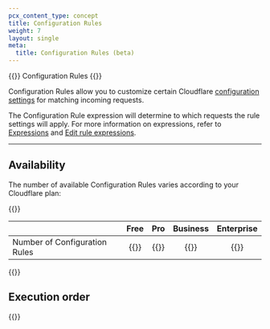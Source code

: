 ```yaml
---
pcx_content_type: concept
title: Configuration Rules
weight: 7
layout: single
meta:
  title: Configuration Rules (beta)
---
```


{{<beta>}} Configuration Rules {{</beta>}}

Configuration Rules allow you to customize certain Cloudflare [configuration settings](/rules/configuration-rules/settings/) for matching incoming requests.

The Configuration Rule expression will determine to which requests the rule settings will apply. For more information on expressions, refer to [Expressions](/ruleset-engine/rules-language/expressions/) and [Edit rule expressions](/firewall/cf-dashboard/edit-expressions/).

---

## Availability

The number of available Configuration Rules varies according to your Cloudflare plan:

{{<table-wrap>}}

|                               | Free | Pro | Business | Enterprise |
|-------------------------------|:----:|:---:|:--------:|:----------:|
| Number of Configuration Rules |   {{<plan-info id="rules.config_rules.rules.free">}} |  {{<plan-info id="rules.config_rules.rules.pro">}} |       {{<plan-info id="rules.config_rules.rules.biz">}} |                 {{<plan-info id="rules.config_rules.rules.ent">}} |

{{</table-wrap>}}

## Execution order

{{<render file="_product_execution_order.md">}}
